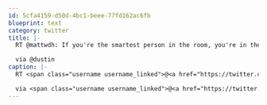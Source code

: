 ```yaml
---
id: 5cfa4159-d50d-4bc1-beee-77fd162ac6fb
blueprint: text
category: twitter
title: |-
  RT @mattwdh: If you're the smartest person in the room, you're in the wrong room.

  via @dustin
caption: |-
  RT <span class="username username_linked">@<a href="https://twitter.com/mattwdh" title="Matt Helm">mattwdh</a></span>: If you're the smartest person in the room, you're in the wrong room.

  via <span class="username username_linked">@<a href="https://twitter.com/dustin" title="dustin senos">dustin</a></span>
---
```


